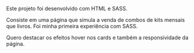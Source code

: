 Este projeto foi desenvolvido com HTML e SASS.

Consiste em uma página que simula a venda de combos de kits mensais que livros. Foi minha primeira experiência com SASS.

Quero destacar os efeitos hover nos cards e também a responsividade da página.